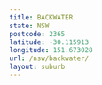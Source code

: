 ```yaml
---
title: BACKWATER
state: NSW
postcode: 2365
latitude: -30.115913
longitude: 151.673028
url: /nsw/backwater/
layout: suburb
---
```

